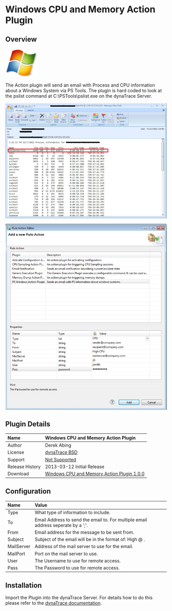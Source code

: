 # Windows CPU and Memory Action Plugin

## Overview

![images_community/download/attachments/114557279/icon.png](images_community/download/attachments/114557279/icon.png)

The Action plugin will send an email with Process and CPU information about a Windows System via PS Tools. The plugin is hard coded to look at the pslist command at C:\PSTools\pslist.exe on the
dynaTrace Server.

![images_community/download/attachments/114557279/Email_Example.jpg](images_community/download/attachments/114557279/Email_Example.jpg)

![images_community/download/attachments/114557279/CPU_and_Memory_Action_Email.jpg](images_community/download/attachments/114557279/CPU_and_Memory_Action_Email.jpg)

## Plugin Details

| Name | Windows CPU and Memory Action Plugin
| :--- | :---
| Author | Derek Abing
| License | [dynaTrace BSD](dynaTraceBSD.txt)
| Support | [Not Supported ](https://community.compuwareapm.com/community/display/DL/Support+Levels#SupportLevels-Community)  
| Release History | 2013-03-12 Initial Release
| Download | [Windows CPU and Memory Action Plugin 1.0.0](com.mycompany.myplugin_1.0.0.jar) 

## Configuration

| Name | Value 
| :--- | :---
|Type | What type of information to include.
|To |Email Address to send the email to. For multiple email address seperate by a ';'.
|From |Email address for the message to be sent from.
|Subject |Subject of the email will be in the format of: <server> High <Type> @ <time> <Subject input>.
|MailServer |Address of the mail server to use for the email.
|MailPort |Port on the mail server to use.
|User |The Username to use for remote access.
|Pass |The Password to use for remote access.

## Installation

Import the Plugin into the dynaTrace Server. For details how to do this please refer to the [dynaTrace
documentation](https://community.compuwareapm.com/community/display/DOCDT61/Plugin+Management).



